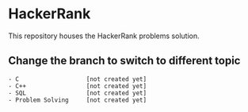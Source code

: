 # HackerRank
This repository houses the HackerRank problems solution.

## Change the branch to switch to different topic
    - C                   [not created yet]
    - C++                 [not created yet]
    - SQL                 [not created yet]
    - Problem Solving     [not created yet]
